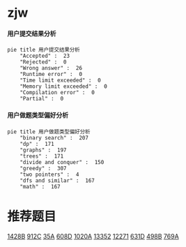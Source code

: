 # zjw

<!-- tabs:start -->



#### **用户提交结果分析**

```mermaid
pie title 用户提交结果分析
    "Accepted" :  23
    "Rejected" :  0
    "Wrong answer" :  26
    "Runtime error" :  0
    "Time limit exceeded" :  0
    "Memory limit exceeded" :  0
    "Compilation error" :  0
    "Partial" :  0
```

#### **用户做题类型偏好分析**

```mermaid
pie title 用户做题类型偏好分析
    "binary search" :  207
    "dp" :  171
    "graphs" :  197
    "trees" :  171
    "divide and conquer" :  150
    "greedy" :  307
    "two pointers" :  4
    "dfs and similar" :  167
    "math" :  167
```



<!-- tabs:end -->
# 推荐题目
[1428B](https://codeforces.com/contest/1428/problem/B)
[912C](https://codeforces.com/contest/912/problem/C)
[35A](https://codeforces.com/contest/35/problem/A)
[608D](https://codeforces.com/contest/608/problem/D)
[1020A](https://codeforces.com/contest/1020/problem/A)
[13352](https://codeforces.com/contest/1335/problem/2)
[12271](https://codeforces.com/contest/1227/problem/1)
[631D](https://codeforces.com/contest/631/problem/D)
[498B](https://codeforces.com/contest/498/problem/B)
[769A](https://codeforces.com/contest/769/problem/A)

